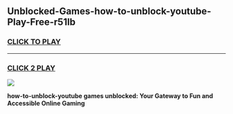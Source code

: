 
## Unblocked-Games-how-to-unblock-youtube-Play-Free-r51lb
<h3>
<a href="https://premium76.site?title=how-to-unblock-youtube&ref=18A1">CLICK TO PLAY</a></h3>
<hr>

<h3>
<a href="https://premium76.site?title=how-to-unblock-youtube&ref=18A1">CLICK 2 PLAY</a>
  
</h3>

<a href="https://premium76.site?title=how-to-unblock-youtube&ref=18A1"><img src="https://clearcache.store/games.png"></a>


**how-to-unblock-youtube games unblocked: Your Gateway to Fun and Accessible Online Gaming**
